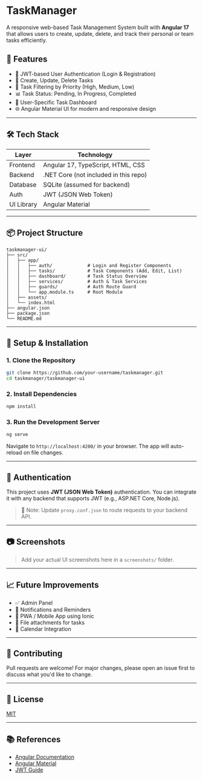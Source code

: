 # TaskManager

A responsive web-based Task Management System built with **Angular 17** that allows users to create, update, delete, and track their personal or team tasks efficiently.

## 🚀 Features

- 🔐 JWT-based User Authentication (Login & Registration)
- 📝 Create, Update, Delete Tasks
- 🎯 Task Filtering by Priority (High, Medium, Low)
- 📊 Task Status: Pending, In Progress, Completed
- 📁 User-Specific Task Dashboard
- 🌐 Angular Material UI for modern and responsive design

---

## 🛠️ Tech Stack

| Layer      | Technology         |
|------------|--------------------|
| Frontend   | Angular 17, TypeScript, HTML, CSS |
| Backend    | .NET Core (not included in this repo) |
| Database   | SQLite (assumed for backend) |
| Auth       | JWT (JSON Web Token) |
| UI Library | Angular Material   |

---

## 📦 Project Structure

```
taskmanager-ui/
├── src/
│   ├── app/
│   │   ├── auth/             # Login and Register Components
│   │   ├── tasks/            # Task Components (Add, Edit, List)
│   │   ├── dashboard/        # Task Status Overview
│   │   ├── services/         # Auth & Task Services
│   │   ├── guards/           # Auth Route Guard
│   │   └── app.module.ts     # Root Module
│   ├── assets/
│   └── index.html
├── angular.json
├── package.json
└── README.md
```

---

## 🔧 Setup & Installation

### 1. Clone the Repository

```bash
git clone https://github.com/your-username/taskmanager.git
cd taskmanager/taskmanager-ui
```

### 2. Install Dependencies

```bash
npm install
```

### 3. Run the Development Server

```bash
ng serve
```

Navigate to `http://localhost:4200/` in your browser. The app will auto-reload on file changes.

---

## 🔐 Authentication

This project uses **JWT (JSON Web Token)** authentication. You can integrate it with any backend that supports JWT (e.g., ASP.NET Core, Node.js).

> 🔗 Note: Update `proxy.conf.json` to route requests to your backend API.

---

## 📷 Screenshots

> Add your actual UI screenshots here in a `screenshots/` folder.

---

## 📈 Future Improvements

- ✅ Admin Panel
- 🔔 Notifications and Reminders
- 📱 PWA / Mobile App using Ionic
- 📂 File attachments for tasks
- 📅 Calendar Integration

---

## 🤝 Contributing

Pull requests are welcome! For major changes, please open an issue first to discuss what you'd like to change.

---

## 📄 License

[MIT](LICENSE)

---

## 📚 References

- [Angular Documentation](https://angular.io/)
- [Angular Material](https://material.angular.io/)
- [JWT Guide](https://jwt.io/)

